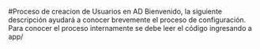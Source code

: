 #Proceso de creacion de Usuarios en AD 
Bienvenido, la siguiente descripción ayudará a conocer brevemente el proceso de configuración. Para conocer el proceso
internamente se debe leer el código ingresando a app/ 
